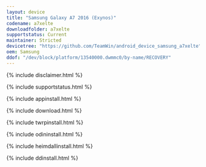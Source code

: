 ```yaml
---
layout: device
title: "Samsung Galaxy A7 2016 (Exynos)"
codename: a7xelte
downloadfolder: a7xelte
supportstatus: Current
maintainer: Stricted
devicetree: "https://github.com/TeamWin/android_device_samsung_a7xelte"
oem: Samsung
ddof: "/dev/block/platform/13540000.dwmmc0/by-name/RECOVERY"
---
```


{% include disclaimer.html %}

{% include supportstatus.html %}

{% include appinstall.html %}

{% include download.html %}

{% include twrpinstall.html %}

{% include odininstall.html %}

{% include heimdallinstall.html %}

{% include ddinstall.html %}
